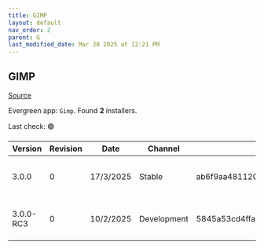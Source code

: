 ```yaml
---
title: GIMP
layout: default
nav_order: 2
parent: G
last_modified_date: Mar 20 2025 at 12:21 PM
---
```


## GIMP

[Source](https://www.gimp.org/)

Evergreen app: `Gimp`. Found **2** installers.

Last check: 🟢

| Version   | Revision | Date      | Channel     | Sha256                                                           | URI                                                                                                                                                      |
| --------- | -------- | --------- | ----------- | ---------------------------------------------------------------- | -------------------------------------------------------------------------------------------------------------------------------------------------------- |
| 3.0.0     | 0        | 17/3/2025 | Stable      | ab6f9aa481120097f032c39f07cb70990929878fa65bf4ec6d1669d7a616770a | [https://southfront.mm.fcix.net/gimp/gimp/v3.0/windows/gimp-3.0.0-setup.exe](https://southfront.mm.fcix.net/gimp/gimp/v3.0/windows/gimp-3.0.0-setup.exe) |
| 3.0.0-RC3 | 0        | 10/2/2025 | Development | 5845a53cd4ffa954abb91e404feea5b41afa50df3dcbd13c90e5ee17e4ddaa86 | [https://mirrors.iu13.net/gimp/gimp/v3.0/windows/gimp-3.0.0-RC3-setup.exe](https://mirrors.iu13.net/gimp/gimp/v3.0/windows/gimp-3.0.0-RC3-setup.exe)     |
